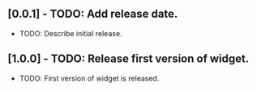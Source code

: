 ## [0.0.1] - TODO: Add release date.

- TODO: Describe initial release.

## [1.0.0] - TODO: Release first version of widget.

- TODO: First version of widget is released.
